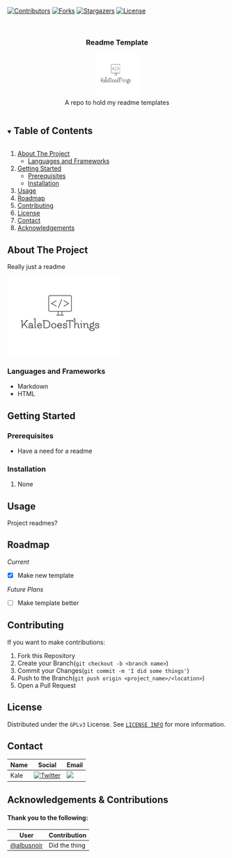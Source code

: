 <!-- PROJECT SHIELDS -->
[![Contributors][contributors-shield]][contributors-url]
[![Forks][forks-shield]][forks-url]
[![Stargazers][stars-shield]][stars-url]
[![License][license-shield]][license-url]


<!-- PROJECT LOGO -->
<br />
<h3 align="center">Readme Template</h3>
<p align="center">
  <a href="https://github.com/albusnoir/readme" align="center">
    <img src="https://github.com/AlbusNoir/AlbusNoir/blob/master/Icons/logo_2021.png" alt="Logo" width="100" height="100">
  </a>
  <br />
  A repo to hold my readme templates
</p>



<!-- TABLE OF CONTENTS -->
<details open="open">
  <summary><h2 style="display: inline-block">Table of Contents</h2></summary>
  <ol>
    <li>
      <a href="#about-the-project">About The Project</a>
      <ul>
        <li><a href="#languages-and-frameworks">Languages and Frameworks</a></li>
      </ul>
    </li>
    <li>
      <a href="#getting-started">Getting Started</a>
      <ul>
        <li><a href="#prerequisites">Prerequisites</a></li>
        <li><a href="#installation">Installation</a></li>
      </ul>
    </li>
    <li><a href="#usage">Usage</a></li>
    <li><a href="#roadmap">Roadmap</a></li>
    <li><a href="#contributing">Contributing</a></li>
    <li><a href="#license">License</a></li>
    <li><a href="#contact">Contact</a></li>
    <li><a href="#acknowledgements">Acknowledgements</a></li>
  </ol>
</details>



<!-- ABOUT THE PROJECT -->
## About The Project

Really just a readme

<img src="https://github.com/AlbusNoir/AlbusNoir/blob/master/Icons/logo_2021.png">

### Languages and Frameworks

* Markdown
* HTML



<!-- GETTING STARTED -->
## Getting Started

### Prerequisites

* Have a need for a readme

### Installation

1. None



<!-- USAGE EXAMPLES -->
## Usage

Project readmes?



<!-- ROADMAP -->
## Roadmap
_Current_
- [x] Make new template

_Future Plans_
- [ ] Make template better



<!-- CONTRIBUTING -->
## Contributing

If you want to make contributions:

1. Fork this Repository
2. Create your Branch(`git checkout -b <branch name>`)
3. Commit your Changes(`git commit -m 'I did some things'`)
4. Push to the Branch(`git push origin <project_name>/<location>`)
5. Open a Pull Request



<!-- LICENSE -->
## License

Distributed under the `GPLv3` License. See [`LICENSE INFO`](https://choosealicense.com/) for more information.



<!-- CONTACT -->
## Contact

Name | Social | Email |
------------ | ------------- | ------------- |
Kale | [![Twitter][twitter-shield]][twitter-url] | <a href="mailto:kalegithub@gmail.com"><img src="https://img.shields.io/badge/-email-Email?style=for-the-badge&logo=gmail&colorB=555"></a>


<!-- ACKNOWLEDGEMENTS -->
## Acknowledgements & Contributions

#### Thank you to the following:

User | Contribution |
------------ | ------------- |
[@albusnoir](https://github.com/albusnoir) | Did the thing |



<!-- MARKDOWN LINKS & IMAGES -->
<!-- https://www.markdownguide.org/basic-syntax/#reference-style-links -->
[contributors-shield]: https://img.shields.io/github/contributors/albusnoir/readme.svg?style=for-the-badge
[contributors-url]: https://github.com/albusnoir/readme/graphs/contributors
[forks-shield]: https://img.shields.io/github/forks/albusnoir/readme.svg?style=for-the-badge
[forks-url]: https://github.com/github_username/repo/network/members
[stars-shield]: https://img.shields.io/github/stars/albusnoir/readme.svg?style=for-the-badge
[stars-url]: https://github.com/albusnoir/readme/stargazers
[license-shield]: https://img.shields.io/github/license/albusnoir/readme.svg?style=for-the-badge
[license-url]: https://github.com/albusnoir/readme/blob/master/LICENSE
[twitter-shield]: https://img.shields.io/badge/-twitter-Twitter?style=for-the-badge&logo=twitter&colorB=555
[twitter-url]: https://twitter.com/kaleleafygreen
